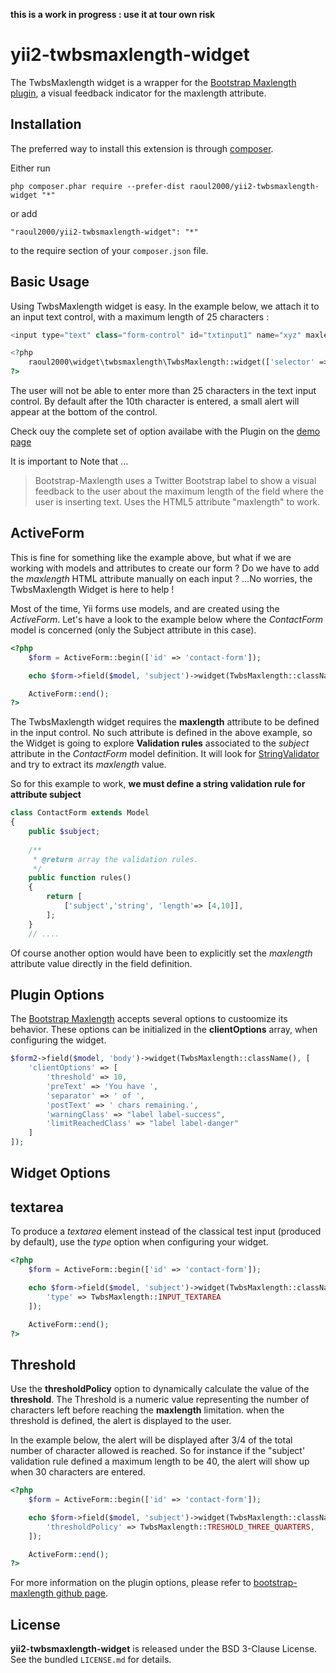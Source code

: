 **this is a work in progress : use it at tour own risk**

yii2-twbsmaxlength-widget
==========================
The TwbsMaxlength widget is a wrapper for the [Bootstrap Maxlength plugin](http://mimo84.github.io/bootstrap-maxlength/), 
a visual feedback indicator for the maxlength attribute.

Installation
------------

The preferred way to install this extension is through [composer](http://getcomposer.org/download/).

Either run

```
php composer.phar require --prefer-dist raoul2000/yii2-twbsmaxlength-widget "*"
```

or add

```
"raoul2000/yii2-twbsmaxlength-widget": "*"
```

to the require section of your `composer.json` file.



Basic Usage
-----
Using TwbsMaxlength widget is easy. 
In the example below, we attach it to an input text control, with a maximum length of 25 characters :

```php
<input type="text" class="form-control" id="txtinput1" name="xyz" maxlength="25" ></textarea>

<?php
	raoul2000\widget\twbsmaxlength\TwbsMaxlength::widget(['selector' => '#txtinput1']);
?>
```
The user will not be able to enter more than 25 characters in the text input control. By default
after the 10th character is entered, a small alert will appear at the bottom of the control.

Check ouy the complete set of option availabe with the Plugin on the [demo page](http://mimo84.github.io/bootstrap-maxlength/)

It is important to Note that ...

> Bootstrap-Maxlength uses a Twitter Bootstrap label to show a visual feedback to the user about the maximum length of the field where the user is inserting text. Uses the HTML5 attribute "maxlength" to work.

ActiveForm
------

This is fine for something like the example above, but what if we are working with models and attributes to create our form ? Do we have to add the *maxlength* HTML attribute manually on each input ? ...No worries, the TwbsMaxlength Widget is here to help ! 

Most of the time, Yii forms use models, and are created using the *ActiveForm*. Let's have a look to the example below where
the *ContactForm* model is concerned (only the Subject attribute in this case).

```php
<?php 
	$form = ActiveForm::begin(['id' => 'contact-form']); 

	echo $form->field($model, 'subject')->widget(TwbsMaxlength::className());

	ActiveForm::end();
?>
```

The TwbsMaxlength widget requires the **maxlength** attribute to be defined in the input control. No such attribute
is defined in the above example, so the Widget is going to explore **Validation rules** associated to the *subject* attribute
in the *ContactForm* model definition. It will look for  [StringValidator](http://www.yiiframework.com/doc-2.0/yii-validators-stringvalidator.html) and try to extract its *maxlength* value.

So for this example to work, **we must define a string validation rule for attribute subject**

```php
class ContactForm extends Model
{
    public $subject;
    
    /**
     * @return array the validation rules.
     */
    public function rules()
    {
        return [
        	['subject','string', 'length'=> [4,10]],
        ];
    }
    // ....
```

Of course another option would have been to explicitly set the *maxlength* attribute value directly in the field definition.

Plugin Options
-----
The [Bootstrap Maxlength](https://github.com/mimo84/bootstrap-maxlength/blob/master/README.md) accepts several options to custoomize its behavior. These options can be initialized in the **clientOptions** array, when configuring the widget.

```php
$form2->field($model, 'body')->widget(TwbsMaxlength::className(), [
	'clientOptions' => [
    	'threshold' => 10,
		'preText' => 'You have ',
		'separator' => ' of ',
		'postText' => ' chars remaining.',
		'warningClass' => "label label-success",
		'limitReachedClass' => "label label-danger"
	]
]);
```                        

Widget Options
-----

## textarea
To produce a *textarea* element instead of the classical test input (produced by default), use the *type* option when
configuring your widget.

```php
<?php 
	$form = ActiveForm::begin(['id' => 'contact-form']); 

	echo $form->field($model, 'subject')->widget(TwbsMaxlength::className(),[
    	'type' => TwbsMaxlength::INPUT_TEXTAREA
    ]);

	ActiveForm::end();
?>
```
## Threshold
Use the **thresholdPolicy** option to dynamically calculate the value of the **threshold**. The Threshold is a numeric
value representing the number of characters left before reaching the **maxlength** limitation. when the threshold is
defined, the alert is displayed to the user.

In the example below, the alert will be displayed after 3/4 of the total number of character allowed is reached. So for instance
if the "subject' validation rule defined a maximum length to be 40, the alert will show up when 30 characters are entered.

```php
<?php 
	$form = ActiveForm::begin(['id' => 'contact-form']); 

	echo $form->field($model, 'subject')->widget(TwbsMaxlength::className(),[
    	'thresholdPolicy' => TwbsMaxlength::TRESHOLD_THREE_QUARTERS,
    ]);

	ActiveForm::end();
?>
```

For more information on the plugin options, please refer to [bootstrap-maxlength github page](https://github.com/mimo84/bootstrap-maxlength/).

License
-------

**yii2-twbsmaxlength-widget** is released under the BSD 3-Clause License. See the bundled `LICENSE.md` for details.
